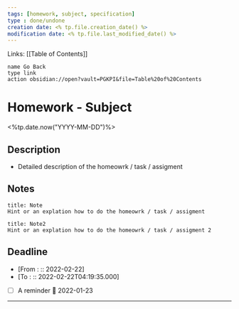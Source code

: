 ```yaml
---
tags: [homework, subject, specification]
type : done/undone
creation date: <% tp.file.creation_date() %>
modification date: <% tp.file.last_modified_date() %>
---
```

Links: [[Table of Contents]]
```button
name Go Back
type link
action obsidian://open?vault=PGKPI&file=Table%20of%20Contents
```
# Homework - Subject
<%tp.date.now("YYYY-MM-DD")%>
## Description
-  Detailed description of the homeowrk / task / assigment
## Notes
```ad-example
title: Note
Hint or an explation how to do the homeowrk / task / assigment
```
```ad-note
title: Note2
Hint or an explation how to do the homeowrk / task / assigment 2
```
## Deadline
-  [From : :: 2022-02-22]
-  [To : :: 2022-02-22T04:19:35.000]
- [ ] A reminder 📅 2022-01-23
---
